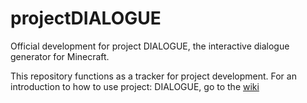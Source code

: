 # projectDIALOGUE
Official development for project DIALOGUE, the interactive dialogue generator for Minecraft.

This repository functions as a tracker for project development. For an introduction to how to use project: DIALOGUE, go to the [wiki](https://github.com/Superkebabbie/projectDIALOGUE/wiki)

